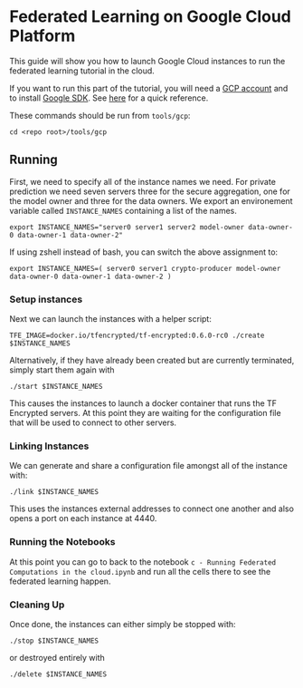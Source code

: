 # Federated Learning on Google Cloud Platform

This guide will show you how to launch Google Cloud instances to run the federated learning tutorial in the cloud.

If you want to run this part of the tutorial, you will need a [GCP account](https://cloud.google.com/) and to install [Google SDK](https://cloud.google.com/sdk/install). See [here](../README.md#google-cloud-installation) for a quick reference.

These commands should be run from `tools/gcp`:

```shell
cd <repo root>/tools/gcp
```

## Running

First, we need to specify all of the instance names we need. For private prediction we need seven servers three for the secure aggregation, one for the model owner and three for the data owners. We export an environement variable called `INSTANCE_NAMES` containing a list of the names.

```shell
export INSTANCE_NAMES="server0 server1 server2 model-owner data-owner-0 data-owner-1 data-owner-2"
```

If using zshell instead of bash, you can switch the above assignment to:

```shell
export INSTANCE_NAMES=( server0 server1 crypto-producer model-owner data-owner-0 data-owner-1 data-owner-2 )
```

### Setup instances

Next we can launch the instances with a helper script:

```shell
TFE_IMAGE=docker.io/tfencrypted/tf-encrypted:0.6.0-rc0 ./create $INSTANCE_NAMES
```

Alternatively, if they have already been created but are currently terminated, simply start them again with

```shell
./start $INSTANCE_NAMES
```

This causes the instances to launch a docker container that runs the TF Encrypted servers. At this point they are waiting for the configuration file that will be used to connect to other servers.

### Linking Instances

We can generate and share a configuration file amongst all of the instance with:

```shell
./link $INSTANCE_NAMES
```

This uses the instances external addresses to connect one another and also opens a port on each instance at 4440.

### Running the Notebooks

At this point you can go to back to the notebook `c - Running Federated Computations in the cloud.ipynb` and run all the cells there to see the federated learning happen.

### Cleaning Up

Once done, the instances can either simply be stopped with:

```shell
./stop $INSTANCE_NAMES
```

or destroyed entirely with

```shell
./delete $INSTANCE_NAMES
```
